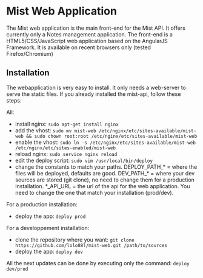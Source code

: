 Mist Web Application
====================

The Mist web application is the main front-end for the Mist API. It offers currently only a Notes management application. The front-end is a HTML5/CSS/JavaScript web application based on the AngularJS Framework. It is available on recent browsers only (tested Firefox/Chromium)

## Installation

The webapplication is very easy to install. It only needs a web-server to serve the static files. If you already installed the mist-api, follow these steps:

All:
* install nginx: `sudo apt-get install nginx`
* add the vhost: `sudo mv mist-web /etc/nginx/etc/sites-available/mist-web && sudo chown root:root /etc/nginx/etc/sites-available/mist-web`
* enable the vhost: `sudo ln -s /etc/nginx/etc/sites-available/mist-web /etc/nginx/etc/sites-enabled/mist-web`
* reload nginx: `sudo service nginx reload`
* edit the deploy script: `sudo vim /usr/local/bin/deploy`
* change the constants to match your paths. DEPLOY_PATH_* = where the files will be deployed, defaults are good. DEV_PATH_* = where your dev sources are stored (git clone), no need to change them for a production installation. *_API_URL = the url of the api for the web application. You need to change the one that match your installation (prod/dev).

For a production installation:
* deploy the app: `deploy prod`

For a developpement installation:
* clone the repository where you want: `git clone https://github.com/lolo88l/mist-web.git /path/to/sources`
* deploy the app: `deploy dev`

All the next updates can be done by executing only the command: `deploy dev/prod`
